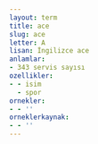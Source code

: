 ```yaml
---
layout: term
title: ace
slug: ace
letter: A
lisan: İngilizce ace
anlamlar:
- 343 servis sayısı
ozellikler:
- - isim
  - spor
ornekler:
- - ''
orneklerkaynak:
- - ''
---
```

